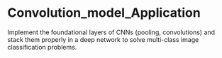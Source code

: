 # Convolution_model_Application
Implement the foundational layers of CNNs (pooling, convolutions) and stack them properly in a deep network to solve multi-class image classification problems.
